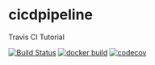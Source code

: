 # cicdpipeline
Travis CI Tutorial

[![Build Status](https://travis-ci.com/vbhvrn16vaib/cicdpipeline.svg)](https://travis-ci.com/vbhvrn16vaib/cicdpipeline)
[![docker build](https://img.shields.io/docker/cloud/build/vbhvrn/cicdpipeline)](https://cloud.docker.com/u/vbhvrn/repository/docker/vbhvrn/cicdpipeline)
[![codecov](https://codecov.io/gh/vbhvrn16vaib/cicdpipeline/branch/master/graph/badge.svg)](https://codecov.io/gh/vbhvrn16vaib/cicdpipeline)
